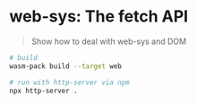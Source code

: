 # web-sys: The fetch API

> Show how to deal with web-sys and DOM

```sh
# build
wasm-pack build --target web

# run with http-server via npm
npx http-server .
```